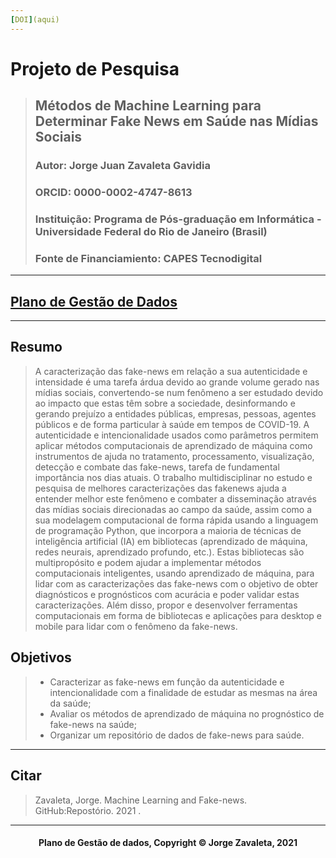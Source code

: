 ```yaml
---
[DOI](aqui)
---
```

# Projeto de Pesquisa
> ## Métodos de Machine Learning para Determinar Fake News em Saúde nas Mídias Sociais
> ### Autor: Jorge Juan Zavaleta Gavidia
> ### ORCID: 0000-0002-4747-8613
> ### Instituição: Programa de Pós-graduação em Informática - Universidade Federal do Rio de Janeiro (Brasil)
> ### Fonte de Financiamiento: CAPES Tecnodigital

---
## [Plano de Gestão de Dados](pgd.md)
---
## Resumo
> A caracterização das fake-news em relação a sua autenticidade e intensidade é uma tarefa árdua devido ao grande volume gerado nas mídias sociais, convertendo-se num fenômeno a ser estudado devido ao impacto que estas têm sobre a sociedade, desinformando e gerando prejuízo a entidades públicas, empresas, pessoas, agentes públicos e de forma particular à saúde em tempos de COVID-19.
> A autenticidade e intencionalidade usados como parâmetros permitem aplicar métodos computacionais de aprendizado de máquina como instrumentos de ajuda no tratamento, processamento, visualização, detecção e combate das fake-news, tarefa de fundamental importância nos dias atuais.
> O trabalho multidisciplinar no estudo e pesquisa de melhores caracterizações das fakenews ajuda a entender melhor este fenômeno e combater a disseminação através das mídias sociais direcionadas ao campo da saúde, assim como a sua modelagem computacional de forma rápida usando a linguagem de programação Python, que incorpora a maioria de técnicas de inteligência artificial (IA) em bibliotecas (aprendizado de máquina, redes neurais, aprendizado profundo, etc.).
>  Estas bibliotecas são multipropósito e podem ajudar a implementar métodos computacionais inteligentes, usando aprendizado de máquina, para lidar com as caracterizações das fake-news com o objetivo de obter diagnósticos e prognósticos com acurácia e poder validar estas caracterizações. Além disso, propor e desenvolver ferramentas computacionais em forma de bibliotecas e aplicações para desktop e mobile para lidar com o fenômeno da fake-news.

## Objetivos
> - Caracterizar as fake-news em função da autenticidade e intencionalidade com a finalidade de estudar as mesmas na área da saúde;
> - Avaliar os métodos de aprendizado de máquina no prognóstico de fake-news na saúde;
> - Organizar um repositório de dados de fake-news para saúde.

---
## Citar
> Zavaleta, Jorge. Machine Learning and Fake-news. GitHub:Repostório. 2021
> .

---
#### <center>Plano de Gestão de dados,  Copyright &copy;  Jorge Zavaleta, 2021</center>